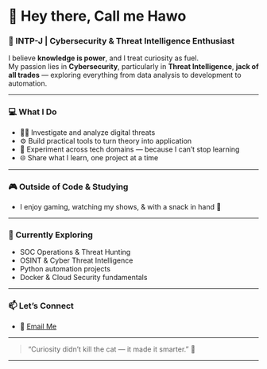 # 👋 Hey there, Call me Hawo

### 🧠 INTP-J | Cybersecurity & Threat Intelligence Enthusiast  

I believe **knowledge is power**, and I treat curiosity as fuel.  
My passion lies in **Cybersecurity**, particularly in **Threat Intelligence**,  **jack of all trades** —  exploring everything from data analysis to development to automation.  

---

### 💻 What I Do  
- 🕵️‍♀️ Investigate and analyze digital threats  
- ⚙️ Build practical tools to turn theory into application  
- 🧩 Experiment across tech domains — because I can’t stop learning  
- 🌐 Share what I learn, one project at a time  

---

### 🎮 Outside of Code & Studying  
- I enjoy gaming, watching my shows, & with a snack in hand 🍡

---

### 🧭 Currently Exploring  
- SOC Operations & Threat Hunting  
- OSINT & Cyber Threat Intelligence  
- Python automation projects  
- Docker & Cloud Security fundamentals  

---

### 📫 Let’s Connect    
- 📧 [Email Me](hawo_world@protonmail.com)  

---

> “Curiosity didn’t kill the cat — it made it smarter.” 🐾  

---
